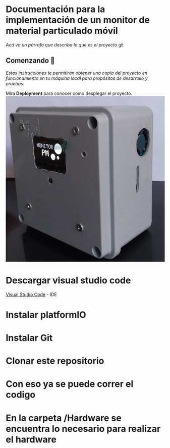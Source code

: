 # Documentación para la implementación de un monitor de material particulado móvil

_Acá va un párrafo que describa lo que es el proyecto_ git
## Comenzando 🚀

_Estas instrucciones te permitirán obtener una copia del proyecto en funcionamiento en tu máquina local para propósitos de desarrollo y pruebas._

Mira **Deployment** para conocer como desplegar el proyecto.
![alt text](https://github.com/ezerosso/ProyectoIntegrador/blob/main/images/dispositivoFinal.jpg)

# Descargar visual studio code

[Visual Studio Code](https://code.visualstudio.com/download) - IDE
# Instalar platformIO
# Instalar Git
# Clonar este repositorio
# Con eso ya se puede correr el codigo
#
# En la carpeta /Hardware se encuentra lo necesario para realizar el hardware 